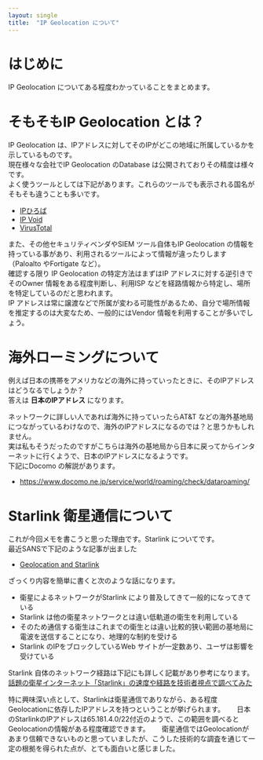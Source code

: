 ```yaml
---
layout: single
title:  "IP Geolocation について"
---
```


# はじめに

IP Geolocation についてある程度わかっていることをまとめます。  

# そもそもIP Geolocation とは？

IP Geolocation は、IPアドレスに対してそのIPがどこの地域に所属しているかを示しているものです。  
現在様々な会社でIP Geolocation のDatabase は公開されておりその精度は様々です。  
よく使うツールとしては下記があります。これらのツールでも表示される国名がそもそも違うことも多いです。  
* [IPひろば](https://www.iphiroba.jp/ip.php)
* [IP Void](https://www.ipvoid.com/)
* [VirusTotal](https://www.virustotal.com/gui/)

また、その他セキュリティベンダやSIEM ツール自体もIP Geolocation の情報を持っている事があり、利用されるツールによって情報が違ったりします（Paloalto やFortigate など）。  
確認する限り IP Geolocation の特定方法はまずはIP アドレスに対する逆引きでそのOwner 情報をある程度判断し、利用ISP などを経路情報から特定し、場所を特定しているのだと思われます。  
IP アドレスは常に譲渡などで所属が変わる可能性があるため、自分で場所情報を推定するのは大変なため、一般的にはVendor 情報を利用することが多いでしょう。

# 海外ローミングについて

例えば日本の携帯をアメリカなどの海外に持っていったときに、そのIPアドレスはどうなるでしょうか？  
答えは **日本のIPアドレス** になります。  

ネットワークに詳しい人であれば海外に持っていったらAT&T などの海外基地局につながっているわけなので、海外のIPアドレスになるのでは？と思うかもしれません。  
実は私もそうだったのですがこちらは海外の基地局から日本に戻ってからインターネットに行くようで、日本のIPアドレスになるようです。  
下記にDocomo の解説があります。

* https://www.docomo.ne.jp/service/world/roaming/check/dataroaming/

# Starlink 衛星通信について

これが今回メモを書こうと思った理由です。Starlink についてです。  
最近SANSで下記のような記事が出ました  
* [Geolocation and Starlink](https://isc.sans.edu/diary/rss/31612)

ざっくり内容を簡単に書くと次のような話になります。  
* 衛星によるネットワークがStarlink により普及してきて一般的になってきている
* Starlink は他の衛星ネットワークとは違い低軌道の衛生を利用している
* そのため通信する衛生はこれまでの衛生とは違い比較的狭い範囲の基地局に電波を送信することになり、地理的な制約を受ける
* Starlink のIPをブロックしているWeb サイトが一定数あり、ユーザは影響を受けている

Starlink 自体のネットワーク経路は下記にも詳しく記載があり参考になります。　　
[話題の衛星インターネット「Starlink」の速度や経路を技術者視点で調べてみた](https://atmarkit.itmedia.co.jp/ait/articles/2302/17/news007.html)


特に興味深い点として、Starlinkは衛星通信でありながら、ある程度Geolocationに依存したIPアドレスを持つということが挙げられます。　　
日本のStarlinkのIPアドレスは65.181.4.0/22付近のようで、この範囲を調べるとGeolocationの情報がある程度確認できます。　　
衛星通信ではGeolocationがあまり信頼できないものと思っていましたが、こうした技術的な調査を通じて一定の根拠を得られた点が、とても面白いと感じました。


